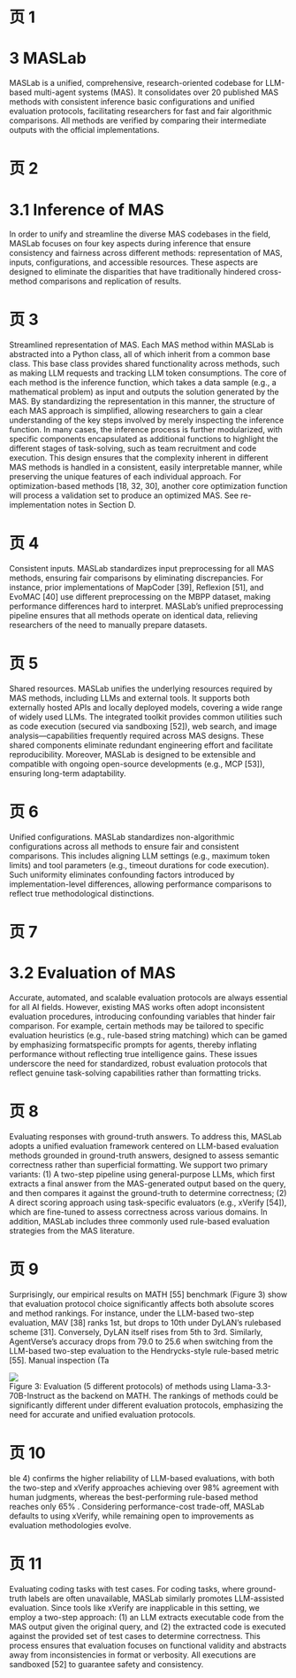 # 页 1
# 3 MASLab  
MASLab is a unified, comprehensive, research-oriented codebase for LLM-based multi-agent systems (MAS). It consolidates over 20 published MAS methods with consistent inference basic configurations and unified evaluation protocols, facilitating researchers for fast and fair algorithmic comparisons. All methods are verified by comparing their intermediate outputs with the official implementations.  

# 页 2
# 3.1 Inference of MAS  
In order to unify and streamline the diverse MAS codebases in the field, MASLab focuses on four key aspects during inference that ensure consistency and fairness across different methods: representation of MAS, inputs, configurations, and accessible resources. These aspects are designed to eliminate the disparities that have traditionally hindered cross-method comparisons and replication of results.  

# 页 3
Streamlined representation of MAS. Each MAS method within MASLab is abstracted into a Python class, all of which inherit from a common base class. This base class provides shared functionality across methods, such as making LLM requests and tracking LLM token consumptions. The core of each method is the inference function, which takes a data sample (e.g., a mathematical problem) as input and outputs the solution generated by the MAS. By standardizing the representation in this manner, the structure of each MAS approach is simplified, allowing researchers to gain a clear understanding of the key steps involved by merely inspecting the inference function. In many cases, the inference process is further modularized, with specific components encapsulated as additional functions to highlight the different stages of task-solving, such as team recruitment and code execution. This design ensures that the complexity inherent in different MAS methods is handled in a consistent, easily interpretable manner, while preserving the unique features of each individual approach. For optimization-based methods [18, 32, 30], another core optimization function will process a validation set to produce an optimized MAS. See re-implementation notes in Section D.  

# 页 4
Consistent inputs. MASLab standardizes input preprocessing for all MAS methods, ensuring fair comparisons by eliminating discrepancies. For instance, prior implementations of MapCoder [39], Reflexion [51], and EvoMAC [40] use different preprocessing on the MBPP dataset, making performance differences hard to interpret. MASLab’s unified preprocessing pipeline ensures that all methods operate on identical data, relieving researchers of the need to manually prepare datasets.  

# 页 5
Shared resources. MASLab unifies the underlying resources required by MAS methods, including LLMs and external tools. It supports both externally hosted APIs and locally deployed models, covering a wide range of widely used LLMs. The integrated toolkit provides common utilities such as code execution (secured via sandboxing [52]), web search, and image analysis—capabilities frequently required across MAS designs. These shared components eliminate redundant engineering effort and facilitate reproducibility. Moreover, MASLab is designed to be extensible and compatible with ongoing open-source developments (e.g., MCP [53]), ensuring long-term adaptability.  

# 页 6
Unified configurations. MASLab standardizes non-algorithmic configurations across all methods to ensure fair and consistent comparisons. This includes aligning LLM settings (e.g., maximum token limits) and tool parameters (e.g., timeout durations for code execution). Such uniformity eliminates confounding factors introduced by implementation-level differences, allowing performance comparisons to reflect true methodological distinctions.  

# 页 7
# 3.2 Evaluation of MAS  
Accurate, automated, and scalable evaluation protocols are always essential for all AI fields. However, existing MAS works often adopt inconsistent evaluation procedures, introducing confounding variables that hinder fair comparison. For example, certain methods may be tailored to specific evaluation heuristics (e.g., rule-based string matching) which can be gamed by emphasizing formatspecific prompts for agents, thereby inflating performance without reflecting true intelligence gains. These issues underscore the need for standardized, robust evaluation protocols that reflect genuine task-solving capabilities rather than formatting tricks.  

# 页 8
Evaluating responses with ground-truth answers. To address this, MASLab adopts a unified evaluation framework centered on LLM-based evaluation methods grounded in ground-truth answers, designed to assess semantic correctness rather than superficial formatting. We support two primary variants: (1) A two-step pipeline using general-purpose LLMs, which first extracts a final answer from the MAS-generated output based on the query, and then compares it against the ground-truth to determine correctness; (2) A direct scoring approach using task-specific evaluators (e.g., xVerify [54]), which are fine-tuned to assess correctness across various domains. In addition, MASLab includes three commonly used rule-based evaluation strategies from the MAS literature.  

# 页 9
Surprisingly, our empirical results on MATH [55] benchmark (Figure 3) show that evaluation protocol choice significantly affects both absolute scores and method rankings. For instance, under the LLM-based two-step evaluation, MAV [38] ranks 1st, but drops to 10th under DyLAN’s rulebased scheme [31]. Conversely, DyLAN itself rises from 5th to 3rd. Similarly, AgentVerse’s accuracy drops from 79.0 to 25.6 when switching from the LLM-based two-step evaluation to the Hendrycks-style rule-based metric [55]. Manual inspection (Ta  

![](images/d93671e9de6b3404f6fa9f3b2889d6985422eda27337752cfe2e47e0dfcbfbc6.jpg)  
Figure 3: Evaluation (5 different protocols) of methods using Llama-3.3-70B-Instruct as the backend on MATH. The rankings of methods could be significantly different under different evaluation protocols, emphasizing the need for accurate and unified evaluation protocols. 

# 页 10
ble 4) confirms the higher reliability of LLM-based evaluations, with both the two-step and xVerify approaches achieving over $98 \%$ agreement with human judgments, whereas the best-performing rule-based method reaches only $65 \%$ . Considering performance-cost trade-off, MASLab defaults to using xVerify, while remaining open to improvements as evaluation methodologies evolve.  

# 页 11
Evaluating coding tasks with test cases. For coding tasks, where ground-truth labels are often unavailable, MASLab similarly promotes LLM-assisted evaluation. Since tools like xVerify are inapplicable in this setting, we employ a two-step approach: (1) an LLM extracts executable code from the MAS output given the original query, and (2) the extracted code is executed against the provided set of test cases to determine correctness. This process ensures that evaluation focuses on functional validity and abstracts away from inconsistencies in format or verbosity. All executions are sandboxed [52] to guarantee safety and consistency.